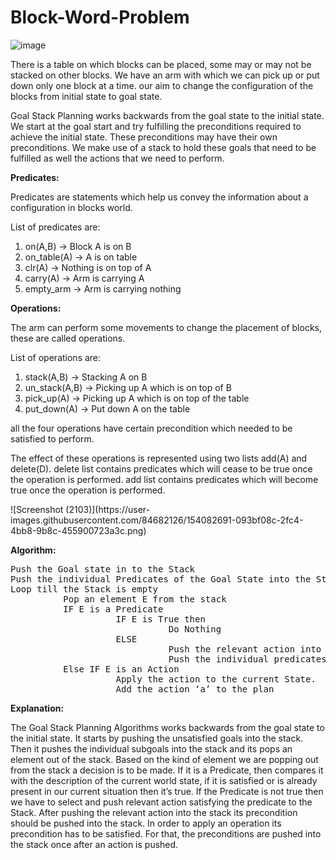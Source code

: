 # Block-Word-Problem
![image](https://user-images.githubusercontent.com/84682126/153914736-0b2f34ca-4815-4113-afb7-9151698f8c41.png)
<p>There is a table on which blocks can be placed, some may or may not be stacked on other blocks. We have an arm with which we can pick up or put down only one block at a time. our aim to change the configuration of the blocks from initial state to goal state.</p>
<p>Goal Stack Planning works backwards from the goal state to the initial state. We start at the goal start and try fulfilling the preconditions required to achieve the initial state. These preconditions may have their own preconditions. We make use of a stack to hold these goals that need to be fulfilled as well the actions that we need to perform.</p>
<p><b>Predicates:</b></p>
<p>Predicates are statements which help us convey the information about a configuration in blocks world.</p>
<p>List of predicates are:</p>
<ol>
  <li>on(A,B) -> Block A is on B</li>
  <li>on_table(A) -> A is on table</li>
  <li>clr(A) -> Nothing is on top of A</li>
  <li>carry(A) -> Arm is carrying A</li>
  <li>empty_arm -> Arm is carrying nothing</li>
</ol>
<p><b>Operations:</b></p>
<p>The arm can perform some movements to change the placement of blocks, these are called operations.</p>
<p>List of operations are:</p>
<ol>
  <li>stack(A,B) -> Stacking A on B</li>
  <li>un_stack(A,B) -> Picking up A which is on top of B</li>
  <li>pick_up(A) -> Picking up A which is on top of the table</li>
  <li>put_down(A) -> Put down A on the table</li>
</ol>
<p>all the four operations have certain precondition which needed to be satisfied to perform.</p>
<p>The effect of these operations is represented using two lists add(A) and delete(D). delete list contains predicates which will cease to be true once the operation is performed. add list contains predicates which will become true once the operation is performed.</p>
![Screenshot (2103)](https://user-images.githubusercontent.com/84682126/154082691-093bf08c-2fc4-4bb8-9b8c-455900723a3c.png)
<p><b>Algorithm:</b></p>
<pre>
Push the Goal state in to the Stack
Push the individual Predicates of the Goal State into the Stack
Loop till the Stack is empty
          Pop an element E from the stack
          IF E is a Predicate
                    IF E is True then
                              Do Nothing
                    ELSE
                              Push the relevant action into the Stack
                              Push the individual predicates of the Precondition of the action into the Stack
          Else IF E is an Action
                    Apply the action to the current State.
                    Add the action ‘a’ to the plan
</pre>
<p><b>Explanation:</b></p>
<p>The Goal Stack Planning Algorithms works backwards from the goal state to the initial state. It starts by pushing the unsatisfied goals into the stack. Then it pushes the individual subgoals into the stack and its pops an element out of the stack. Based on the kind of element we are popping out from the stack a decision is to be made. If it is a Predicate, then compares it with the description of the current world state, if it is satisfied or is already present in our current situation then it’s true. If the Predicate is not true then we have to select and push relevant action satisfying the predicate to the Stack. After pushing the relevant action into the stack its precondition should be pushed into the stack. In order to apply an operation its precondition has to be satisfied. For that, the preconditions are pushed into the stack once after an action is pushed.</p>
